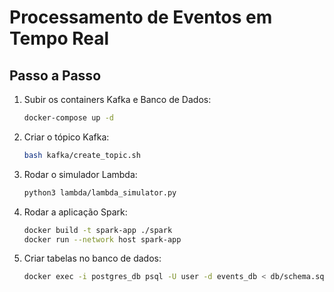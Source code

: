 # Processamento de Eventos em Tempo Real

## Passo a Passo

1. Subir os containers Kafka e Banco de Dados:
   ```sh
   docker-compose up -d
   ```
2. Criar o tópico Kafka:
   ```sh
   bash kafka/create_topic.sh
   ```
3. Rodar o simulador Lambda:
   ```sh
   python3 lambda/lambda_simulator.py
   ```
4. Rodar a aplicação Spark:
   ```sh
   docker build -t spark-app ./spark
   docker run --network host spark-app
   ```
5. Criar tabelas no banco de dados:
   ```sh
   docker exec -i postgres_db psql -U user -d events_db < db/schema.sql